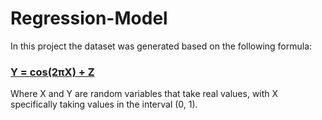 # Regression-Model
In this project the dataset was generated based on the following formula: <br />
### [Y = cos(2πX) + Z](#tab/tab-a)                        <br />
Where X and Y are random variables that take real values, with X specifically taking values in the interval (0, 1).
